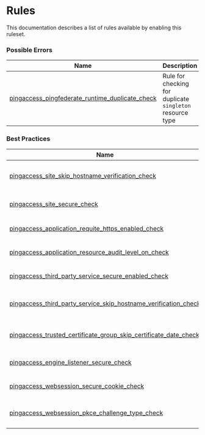 # Rules

This documentation describes a list of rules available by enabling this ruleset.

### Possible Errors

| Name                                                                                                    | Description                                               | Severity | Enabled |
| ------------------------------------------------------------------------------------------------------- | --------------------------------------------------------- | -------- | ------- |
| [pingaccess_pingfederate_runtime_duplicate_check](./pingaccess_pingfederate_runtime_duplicate_check.md) | Rule for checking for duplicate `singleton` resource type | ERROR    | ✔       |

### Best Practices

| Name                                                                                                                                      | Description                                                                                           | Severity | Enabled |
| ----------------------------------------------------------------------------------------------------------------------------------------- | ----------------------------------------------------------------------------------------------------- | -------- | ------- |
| [pingaccess_site_skip_hostname_verification_check](./pingaccess_site_skip_hostname_verification_check.md)                                 | Rule for checking `pingaccess_site` `skip_hostname_verification` is not set to `true`                 | WARNING  | ✔       |
| [pingaccess_site_secure_check](./pingaccess_site_secure_check.md)                                                                         | Rule for checking `pingaccess_site` `secure` is not set to `false`                                    | WARNING  | ✔       |
| [pingaccess_application_requite_https_enabled_check](./pingaccess_application_requite_https_enabled_check.md)                             | Rule for checking `pingaccess_application` `require_https` is not set to `false`                      | WARNING  | ✔       |
| [pingaccess_application_resource_audit_level_on_check](./pingaccess_application_resource_audit_level_on_check.md)                         | Rule for checking `pingaccess_application_resource` `audit_level` is not set to `OFF`                 | WARNING  | ✔       |
| [pingaccess_third_party_service_secure_enabled_check](./pingaccess_third_party_service_secure_enabled_check.md)                           | Rule for checking `pingaccess_third_party_service` `secure` is not set to `false`                     | WARNING  | ✔       |
| [pingaccess_third_party_service_skip_hostname_verification_check](./pingaccess_third_party_service_skip_hostname_verification_check.md)   | Rule for checking `pingaccess_third_party_service` `skip_hostname_verification` is not set to `true`  | WARNING  | ✔       |
| [pingaccess_trusted_certificate_group_skip_certificate_date_check](./pingaccess_trusted_certificate_group_skip_certificate_date_check.md) | Rule for checking `pingaccess_trusted_certificate` `skip_certificate_date_check` is not set to `true` | WARNING  | ✔       |
| [pingaccess_engine_listener_secure_check](./pingaccess_engine_listener_secure_check.md)                                                   | Rule for checking `pingaccess_engine_listener` `secure` is not set to `false`                         | WARNING  | ✔       |
| [pingaccess_websession_secure_cookie_check](./pingaccess_websession_secure_cookie_check.md)                                               | Rule for checking `pingaccess_websession` `secure_cookie` is not set to `false`                       | WARNING  | ✔       |
| [pingaccess_websession_pkce_challenge_type_check](./pingaccess_websession_pkce_challenge_type_check.md)                                   | Rule for checking `pingaccess_websession` `pkce_challenge_type` is not set to `OFF`                   | WARNING  | ✔       |
